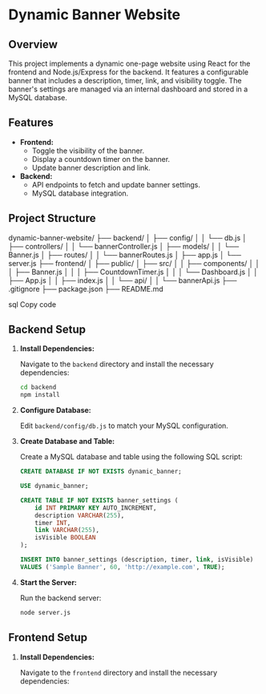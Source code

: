 # Dynamic Banner Website

## Overview

This project implements a dynamic one-page website using React for the frontend and Node.js/Express for the backend. It features a configurable banner that includes a description, timer, link, and visibility toggle. The banner's settings are managed via an internal dashboard and stored in a MySQL database.

## Features

- **Frontend:**
  - Toggle the visibility of the banner.
  - Display a countdown timer on the banner.
  - Update banner description and link.
- **Backend:**
  - API endpoints to fetch and update banner settings.
  - MySQL database integration.

## Project Structure

dynamic-banner-website/
├── backend/
│ ├── config/
│ │ └── db.js
│ ├── controllers/
│ │ └── bannerController.js
│ ├── models/
│ │ └── Banner.js
│ ├── routes/
│ │ └── bannerRoutes.js
│ ├── app.js
│ └── server.js
├── frontend/
│ ├── public/
│ ├── src/
│ │ ├── components/
│ │ │ ├── Banner.js
│ │ │ ├── CountdownTimer.js
│ │ │ └── Dashboard.js
│ │ ├── App.js
│ │ ├── index.js
│ │ └── api/
│ │ └── bannerApi.js
├── .gitignore
├── package.json
├── README.md

sql
Copy code

## Backend Setup

1. **Install Dependencies:**

    Navigate to the `backend` directory and install the necessary dependencies:
    ```bash
    cd backend
    npm install
    ```

2. **Configure Database:**

    Edit `backend/config/db.js` to match your MySQL configuration.

3. **Create Database and Table:**

    Create a MySQL database and table using the following SQL script:

    ```sql
    CREATE DATABASE IF NOT EXISTS dynamic_banner;

    USE dynamic_banner;

    CREATE TABLE IF NOT EXISTS banner_settings (
        id INT PRIMARY KEY AUTO_INCREMENT,
        description VARCHAR(255),
        timer INT,
        link VARCHAR(255),
        isVisible BOOLEAN
    );

    INSERT INTO banner_settings (description, timer, link, isVisible)
    VALUES ('Sample Banner', 60, 'http://example.com', TRUE);
    ```

4. **Start the Server:**

    Run the backend server:
    ```bash
    node server.js
    ```

## Frontend Setup

1. **Install Dependencies:**

    Navigate to the `frontend` directory and install the necessary dependencies:
